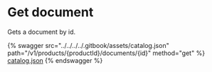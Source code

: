 # Get document

Gets a document by id.

{% swagger src="../../../../.gitbook/assets/catalog.json" path="/v1/products/{productId}/documents/{id}" method="get" %}
[catalog.json](../../../../.gitbook/assets/catalog.json)
{% endswagger %}
